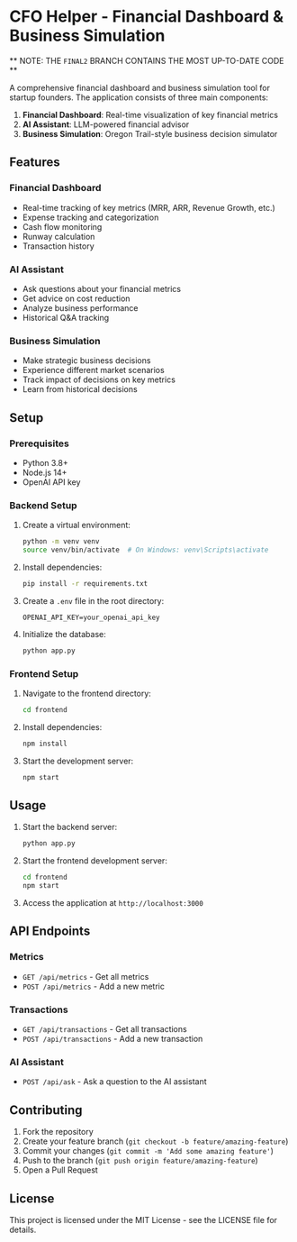 # CFO Helper - Financial Dashboard & Business Simulation

** NOTE: THE `FINAL2` BRANCH CONTAINS THE MOST UP-TO-DATE CODE **

A comprehensive financial dashboard and business simulation tool for startup founders. The application consists of three main components:

1. **Financial Dashboard**: Real-time visualization of key financial metrics
2. **AI Assistant**: LLM-powered financial advisor
3. **Business Simulation**: Oregon Trail-style business decision simulator

## Features

### Financial Dashboard
- Real-time tracking of key metrics (MRR, ARR, Revenue Growth, etc.)
- Expense tracking and categorization
- Cash flow monitoring
- Runway calculation
- Transaction history

### AI Assistant
- Ask questions about your financial metrics
- Get advice on cost reduction
- Analyze business performance
- Historical Q&A tracking

### Business Simulation
- Make strategic business decisions
- Experience different market scenarios
- Track impact of decisions on key metrics
- Learn from historical decisions

## Setup

### Prerequisites
- Python 3.8+
- Node.js 14+
- OpenAI API key

### Backend Setup
1. Create a virtual environment:
   ```bash
   python -m venv venv
   source venv/bin/activate  # On Windows: venv\Scripts\activate
   ```

2. Install dependencies:
   ```bash
   pip install -r requirements.txt
   ```

3. Create a `.env` file in the root directory:
   ```
   OPENAI_API_KEY=your_openai_api_key
   ```

4. Initialize the database:
   ```bash
   python app.py
   ```

### Frontend Setup
1. Navigate to the frontend directory:
   ```bash
   cd frontend
   ```

2. Install dependencies:
   ```bash
   npm install
   ```

3. Start the development server:
   ```bash
   npm start
   ```

## Usage

1. Start the backend server:
   ```bash
   python app.py
   ```

2. Start the frontend development server:
   ```bash
   cd frontend
   npm start
   ```

3. Access the application at `http://localhost:3000`

## API Endpoints

### Metrics
- `GET /api/metrics` - Get all metrics
- `POST /api/metrics` - Add a new metric

### Transactions
- `GET /api/transactions` - Get all transactions
- `POST /api/transactions` - Add a new transaction

### AI Assistant
- `POST /api/ask` - Ask a question to the AI assistant

## Contributing

1. Fork the repository
2. Create your feature branch (`git checkout -b feature/amazing-feature`)
3. Commit your changes (`git commit -m 'Add some amazing feature'`)
4. Push to the branch (`git push origin feature/amazing-feature`)
5. Open a Pull Request

## License

This project is licensed under the MIT License - see the LICENSE file for details. 
